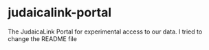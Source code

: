 # judaicalink-portal
The JudaicaLink Portal for experimental access to our data.
I tried to change the README file
